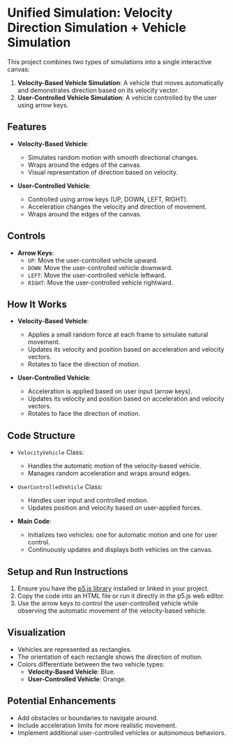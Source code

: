 # Unified Simulation: Velocity Direction Simulation + Vehicle Simulation

This project combines two types of simulations into a single interactive canvas:

1. **Velocity-Based Vehicle Simulation**: A vehicle that moves automatically and demonstrates direction based on its velocity vector.
2. **User-Controlled Vehicle Simulation**: A vehicle controlled by the user using arrow keys.

## Features

- **Velocity-Based Vehicle**:
  - Simulates random motion with smooth directional changes.
  - Wraps around the edges of the canvas.
  - Visual representation of direction based on velocity.

- **User-Controlled Vehicle**:
  - Controlled using arrow keys (UP, DOWN, LEFT, RIGHT).
  - Acceleration changes the velocity and direction of movement.
  - Wraps around the edges of the canvas.

## Controls

- **Arrow Keys**:
  - `UP`: Move the user-controlled vehicle upward.
  - `DOWN`: Move the user-controlled vehicle downward.
  - `LEFT`: Move the user-controlled vehicle leftward.
  - `RIGHT`: Move the user-controlled vehicle rightward.

## How It Works

- **Velocity-Based Vehicle**:
  - Applies a small random force at each frame to simulate natural movement.
  - Updates its velocity and position based on acceleration and velocity vectors.
  - Rotates to face the direction of motion.

- **User-Controlled Vehicle**:
  - Acceleration is applied based on user input (arrow keys).
  - Updates its velocity and position based on acceleration and velocity vectors.
  - Rotates to face the direction of motion.

## Code Structure

- `VelocityVehicle` Class:
  - Handles the automatic motion of the velocity-based vehicle.
  - Manages random acceleration and wraps around edges.

- `UserControlledVehicle` Class:
  - Handles user input and controlled motion.
  - Updates position and velocity based on user-applied forces.

- **Main Code**:
  - Initializes two vehicles: one for automatic motion and one for user control.
  - Continuously updates and displays both vehicles on the canvas.

## Setup and Run Instructions

1. Ensure you have the [p5.js library](https://p5js.org/) installed or linked in your project.
2. Copy the code into an HTML file or run it directly in the p5.js web editor.
3. Use the arrow keys to control the user-controlled vehicle while observing the automatic movement of the velocity-based vehicle.

## Visualization

- Vehicles are represented as rectangles.
- The orientation of each rectangle shows the direction of motion.
- Colors differentiate between the two vehicle types:
  - **Velocity-Based Vehicle**: Blue.
  - **User-Controlled Vehicle**: Orange.

## Potential Enhancements

- Add obstacles or boundaries to navigate around.
- Include acceleration limits for more realistic movement.
- Implement additional user-controlled vehicles or autonomous behaviors.